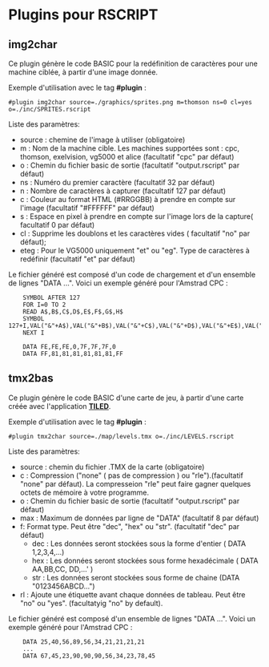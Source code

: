 # Plugins pour RSCRIPT


## img2char
Ce plugin génère le code BASIC pour la redéfinition de caractères pour une machine ciblée, à partir d'une image donnée.

Exemple d'utilisation avec le tag <b>#plugin</b> :
```
#plugin img2char source=./graphics/sprites.png m=thomson ns=0 cl=yes o=./inc/SPRITES.rscript
```
Liste des paramètres:
- source : chemine de l'image à utiliser (obligatoire)
- m : Nom de la machine cible. Les machines supportées sont : cpc, thomson, exelvision, vg5000 et alice (facultatif "cpc" par défaut)
- o : Chemin du fichier basic de sortie (facultatif "output.rscript" par défaut)
- ns : Numéro du premier caractère (facultatif 32 par défaut)
- n : Nombre de caractères à capturer (facultatif 127 par défaut)
- c : Couleur au format HTML (#RRGGBB) à prendre en compte sur l'image (facultatif "#FFFFFF" par défaut)
- s : Espace en pixel à prendre en compte sur l'image lors de la capture( facultatif 0 par défaut)
- cl : Supprime les doublons et les caractères vides ( facultatif "no" par défaut);
- eteg : Pour le VG5000 uniquement "et" ou "eg". Type de caractères à redéfinir (facultatif "et" par défaut)

Le fichier généré est composé d'un code de chargement et d'un ensemble de lignes "DATA ...". Voici un exemple généré pour l'Amstrad CPC :

```basic
    SYMBOL AFTER 127
    FOR I=0 TO 2
    READ A$,B$,C$,D$,E$,F$,G$,H$
    SYMBOL 127+I,VAL("&"+A$),VAL("&"+B$),VAL("&"+C$),VAL("&"+D$),VAL("&"+E$),VAL("&"+F$),VAL("&"+G$),VAL("&H$)
    NEXT I

    DATA FE,FE,FE,0,7F,7F,7F,0
    DATA FF,81,81,81,81,81,81,FF
```

## tmx2bas
Ce plugin génère le code BASIC d'une carte de jeu, à partir d'une carte créée avec l'application <a href="https://www.mapeditor.org/" target="_new"><b>TILED</b></a>.

Exemple d'utilisation avec le tag <b>#plugin</b> :
```
#plugin tmx2char source=./map/levels.tmx o=./inc/LEVELS.rscript
```
Liste des paramètres:
- source : chemin du fichier .TMX de la carte (obligatoire)
- c : Compression ("none" ( pas de compression ) ou "rle").(facultatif "none" par défaut). La compresseion "rle" peut faire gagner quelques octets de mémoire à votre programme.
- o : Chemin du fichier basic de sortie (facultatif "output.rscript" par défaut)
- max : Maximum de données par ligne de "DATA" (facultatif 8 par défaut)
- f: Format type. Peut être "dec", "hex" ou "str". (facultatif "dec" par défaut)
    - dec : Les données seront stockées sous la forme d'entier ( DATA 1,2,3,4,...)
	- hex : Les données seront stockées sous forme hexadécimale ( DATA AA,BB,CC, DD,...' )
	- str : Les données seront stockées sous forme de chaine (DATA "0123456ABCD...")
- rl : Ajoute une étiquette avant chaque données de tableau. Peut être "no" ou "yes". (facultatyig "no" by default).

Le fichier généré est composé d'un ensemble de lignes "DATA ...". Voici un exemple généré pour l'Amstrad CPC :

```basic
    DATA 25,40,56,89,56,34,21,21,21,21
    ...
    DATA 67,45,23,90,90,90,56,34,23,78,45
```